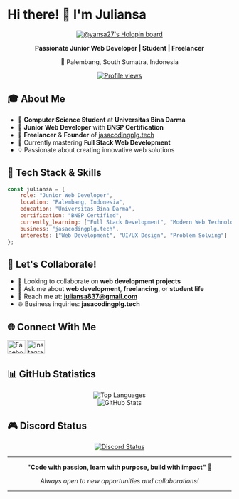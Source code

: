 # Hi there! 👋 I'm Juliansa

<div align="center">
  
[![@yansa27's Holopin board](https://holopin.io/api/user/board?user=yansa27)](https://holopin.io/@yansa27)

**Passionate Junior Web Developer | Student | Freelancer**

📍 Palembang, South Sumatra, Indonesia

[![Profile views](https://komarev.com/ghpvc/?username=yansa27&label=Profile%20views&color=0e75b6&style=flat)](https://github.com/yansa27)

</div>

## 🎓 About Me

- 🏫 **Computer Science Student** at **Universitas Bina Darma**
- 💼 **Junior Web Developer** with **BNSP Certification**
- 🚀 **Freelancer** & **Founder** of [jasacodingplg.tech](https://jasacodingplg.tech)
- 🌱 Currently mastering **Full Stack Web Development**
- 💡 Passionate about creating innovative web solutions

## 🔧 Tech Stack & Skills

```javascript
const juliansa = {
    role: "Junior Web Developer",
    location: "Palembang, Indonesia",
    education: "Universitas Bina Darma",
    certification: "BNSP Certified",
    currently_learning: ["Full Stack Development", "Modern Web Technologies"],
    business: "jasacodingplg.tech",
    interests: ["Web Development", "UI/UX Design", "Problem Solving"]
};
```

## 🤝 Let's Collaborate!

- 👯 Looking to collaborate on **web development projects**
- 💬 Ask me about **web development**, **freelancing**, or **student life**
- 📧 Reach me at: **juliansa837@gmail.com**
- 🌐 Business inquiries: **jasacodingplg.tech**

## 🌐 Connect With Me

<div align="left">
  <a href="https://fb.com/100011918086333" target="_blank">
    <img src="https://raw.githubusercontent.com/rahuldkjain/github-profile-readme-generator/master/src/images/icons/Social/facebook.svg" alt="Facebook" height="30" width="40" />
  </a>
  <a href="https://instagram.com/@yansa.code" target="_blank">
    <img src="https://raw.githubusercontent.com/rahuldkjain/github-profile-readme-generator/master/src/images/icons/Social/instagram.svg" alt="Instagram" height="30" width="40" />
  </a>
</div>

## 📊 GitHub Statistics

<div align="center">
  <img src="https://github-readme-stats.vercel.app/api/top-langs?username=yansa27&show_icons=true&theme=dracula&hide_border=true&locale=en&layout=compact" alt="Top Languages" />
</div>

<div align="center">
  <img src="https://github-readme-stats.vercel.app/api?username=yansa27&show_icons=true&theme=dracula&hide_border=true&locale=en" alt="GitHub Stats" />
</div>

## 🎮 Discord Status

<div align="center">
  <a href="https://discord.com/users/909294446330409011">
    <img src="https://lanyard.cnrad.dev/api/909294446330409011" alt="Discord Status" />
  </a>
</div>

---

<div align="center">
  
**"Code with passion, learn with purpose, build with impact"** 🚀

*Always open to new opportunities and collaborations!*

</div>

---

<!---
Yansa27/Yansa27 is a ✨ special ✨ repository because its `README.md` (this file) appears on your GitHub profile.
You can click the Preview link to take a look at your changes.
--->
